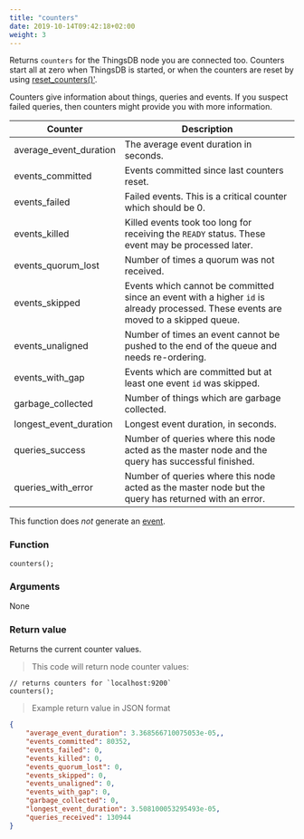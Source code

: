 ```yaml
---
title: "counters"
date: 2019-10-14T09:42:18+02:00
weight: 3
---
```


Returns `counters` for the ThingsDB node you are connected too. Counters start all at zero when ThingsDB
is started, or when the counters are reset by using [reset_counters()'](../../node-api/reset_counters).

Counters give information about things, queries and events. If you suspect failed queries, then
counters might provide you with more information.

Counter | Description
------- | -----------
average_event_duration | The average event duration in seconds.
events_committed | Events committed since last counters reset.
events_failed | Failed events. This is a critical counter which should be 0.
events_killed | Killed events took too long for receiving the `READY` status. These event may be processed later.
events_quorum_lost | Number of times a quorum was not received.
events_skipped | Events which cannot be committed since an event with a higher `id` is already processed. These events are moved to a skipped queue.
events_unaligned | Number of times an event cannot be pushed to the end of the queue and needs re-ordering.
events_with_gap | Events which are committed but at least one event `id` was skipped.
garbage_collected | Number of things which are garbage collected.
longest_event_duration | Longest event duration, in seconds.
queries_success | Number of queries where this node acted as the master node and the query has successful finished.
queries_with_error | Number of queries where this node acted as the master node but the query has returned with an error.

This function does *not* generate an [event](../../events).

### Function
`counters();`

### Arguments
None

### Return value
Returns the current counter values.

> This code will return node counter values:

```thingsdb,should_pass,@n
// returns counters for `localhost:9200`
counters();
```

> Example return value in JSON format

```json
{
    "average_event_duration": 3.368566710075053e-05,,
    "events_committed": 80352,
    "events_failed": 0,
    "events_killed": 0,
    "events_quorum_lost": 0,
    "events_skipped": 0,
    "events_unaligned": 0,
    "events_with_gap": 0,
    "garbage_collected": 0,
    "longest_event_duration": 3.508100053295493e-05,
    "queries_received": 130944
}
```
